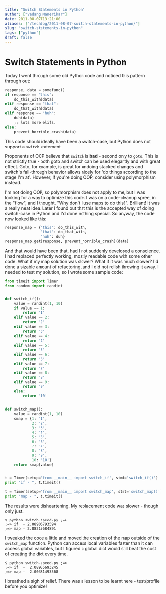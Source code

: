 ```yaml
---
title: "Switch Statements in Python"
author: ["Vedang Manerikar"]
date: 2011-08-07T13:21:00
aliases: ["/techlog/2011-08-07-switch-statements-in-python/"]
slug: "switch-statements-in-python"
tags: ["python"]
draft: false
---
```


<div class="ox-neuron-main">
<div class="ox-neuron-article">
<h1 class="ox-neuron-article-heading">Switch Statements in Python</h1>
<div class="ox-neuron-article-contents">
Today I went through some old Python code and noticed this pattern through out:

```python
response, data = somefunc()
if response == "this":
    do_this_with(data)
elif response == "that":
    do_that_with(data)
elif response == "huh":
    duh(data)
    ;; lots more elifs.
else:
    prevent_horrible_crash(data)
```

This code should ideally have been a switch-case, but Python does not support a `switch` statement.

<!--more-->

Proponents of OOP believe that `switch` is **bad** - second only to `goto`. This is not strictly true - both goto and switch can be used elegantly and with great effect. Goto, for example, is great for undoing stacked changes and switch's fall-through behavior allows nicely for 'do things according to the stage I'm at'. However, if you're doing OOP, consider using polymorphism instead.

I'm not doing OOP, so polymorphism does not apply to me, but I was looking for a way to optimize this code. I was on a code-cleanup spree, in the "flow", and I thought, "Why don't I use maps to do this?". Brilliant! It was a really neat idea. Later I found out that this is the accepted way of doing switch-case in Python and I'd done nothing special. So anyway, the code now looked like this:

```python
response_map = {"this": do_this_with,
                "that": do_that_with,
                "huh": duh}
response_map.get(response, prevent_horrible_crash)(data)
```

And that would have been that, had I not suddenly developed a conscience. I had replaced perfectly working, mostly readable code with some other code. What if my map solution was slower? What if it was <span class="underline">much slower</span>? I'd done a sizable amount of refactoring, and I did not relish throwing it away. I needed to test my solution, so I wrote some sample code:

```python
from timeit import Timer
from random import randint


def switch_if():
    value = randint(1, 10)
    if value == 1:
        return '1'
    elif value == 2:
        return '2'
    elif value == 3:
        return '3'
    elif value == 4:
        return '4'
    elif value == 5:
        return '5'
    elif value == 6:
        return '6'
    elif value == 7:
        return '7'
    elif value == 8:
        return '8'
    elif value == 9:
        return '9'
    else:
        return '10'


def switch_map():
    value = randint(1, 10)
    smap = {1: '1',
            2: '2',
            3: '3',
            4: '4',
            5: '5',
            6: '6',
            7: '7',
            8: '8',
            9: '9',
            10: '10'}
    return smap[value]


t = Timer(setup='from __main__ import switch_if', stmt='switch_if()')
print "if - ", t.timeit()

t = Timer(setup='from __main__ import switch_map', stmt='switch_map()')
print "map - ", t.timeit()
```

The results were disheartening. My replacement code was slower - though only just.

```text
$ python switch-speed.py ;=>
;=> if  - 2.08906793594
;=> map - 2.88215684891
```

I tweaked the code a little and moved the creation of the map outside of the `switch_map` function. Python can access local variables faster than it can access global variables, but I figured a global dict would still beat the cost of creating the dict every time.

```text
$ python switch-speed.py ;=>
;=> if  -  2.08955693245
;=> map -  2.00381493568
```

I breathed a sigh of relief. There was a lesson to be learnt here - test/profile <span class="underline">before</span> you optimize!

</div>
</div>
</div>
